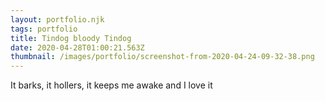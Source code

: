 ```yaml
---
layout: portfolio.njk
tags: portfolio
title: Tindog bloody Tindog
date: 2020-04-28T01:00:21.563Z
thumbnail: /images/portfolio/screenshot-from-2020-04-24-09-32-38.png
---
```

It barks, it hollers, it keeps me awake and I love it